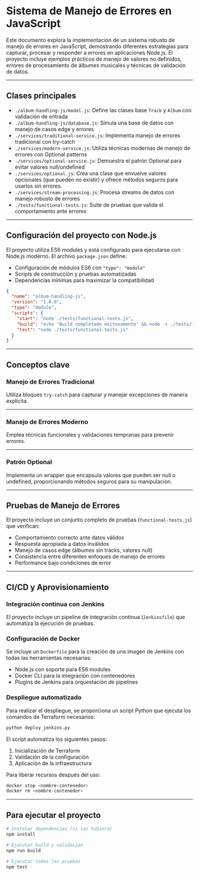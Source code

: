 # Sistema de Manejo de Errores en JavaScript

Este documento explora la implementación de un sistema robusto de manejo de errores en JavaScript, demostrando diferentes estrategias para capturar, procesar y responder a errores en aplicaciones Node.js. El proyecto incluye ejemplos prácticos de manejo de valores no definidos, errores de procesamiento de álbumes musicales y técnicas de validación de datos.

---

## Clases principales
- `./album-handling-js/model.js`: Define las clases base `Track` y `Album` con validación de entrada
- `./album-handling-js/database.js`: Simula una base de datos con manejo de casos edge y errores
- `./services/traditional-service.js`: Implementa manejo de errores tradicional con try-catch
- `./services/modern-service.js`: Utiliza técnicas modernas de manejo de errores con Optional patterns
- `./services/optional-service.js`: Demuestra el patrón Optional para evitar valores null/undefined
- `./services/optional.js`: Crea una clase que envuelve valores opcionales (que pueden no existir) y ofrece métodos seguros para usarlos sin errores.
- `./services/stream-processing.js`: Procesa streams de datos con manejo robusto de errores
- `./tests/functional-tests.js`: Suite de pruebas que valida el comportamiento ante errores

---

## Configuración del proyecto con Node.js

El proyecto utiliza ES6 modules y está configurado para ejecutarse con Node.js moderno. El archivo `package.json` define:

- Configuración de módulos ES6 con `"type": "module"`
- Scripts de construcción y pruebas automatizadas
- Dependencias mínimas para maximizar la compatibilidad

```json
{
  "name": "album-handling-js",
  "version": "1.0.0",
  "type": "module",
  "scripts": {
    "start": "node ./tests/functional-tests.js",
    "build": "echo 'Build completado exitosamente' && node -c ./tests/functional-tests.js",
    "test": "node ./tests/functional-tests.js"
  }
}
```

---

## Conceptos clave

### Manejo de Errores Tradicional

Utiliza bloques `try-catch` para capturar y manejar excepciones de manera explícita.

---

### Manejo de Errores Moderno

Emplea técnicas funcionales y validaciones tempranas para prevenir errores.

---

### Patrón Optional

Implementa un wrapper que encapsula valores que pueden ser null o undefined, proporcionando métodos seguros para su manipulación.

---


## Pruebas de Manejo de Errores

El proyecto incluye un conjunto completo de pruebas (`functional-tests.js`) que verifican:

- Comportamiento correcto ante datos válidos
- Respuesta apropiada a datos inválidos
- Manejo de casos edge (álbumes sin tracks, valores null)
- Consistencia entre diferentes enfoques de manejo de errores
- Performance bajo condiciones de error

---

## CI/CD y Aprovisionamiento

### Integración continua con Jenkins

El proyecto incluye un pipeline de integración continua (`Jenkinsfile`) que automatiza la ejecución de pruebas.

### Configuración de Docker

Se incluye un `Dockerfile` para la creación de una imagen de Jenkins con todas las herramientas necesarias:
- Node.js con soporte para ES6 modules
- Docker CLI para la integración con contenedores
- Plugins de Jenkins para orquestación de pipelines

### Despliegue automatizado

Para realizar el despliegue, se proporciona un script Python que ejecuta los comandos de Terraform necesarios:

```bash
python deploy_jenkins.py
```

El script automatiza los siguientes pasos:
1. Inicialización de Terraform
2. Validación de la configuración
3. Aplicación de la infraestructura

Para liberar recursos después del uso:

```bash
docker stop <nombre-contenedor>
docker rm <nombre-contenedor>
```

---

## Para ejecutar el proyecto

```bash
# Instalar dependencias (si las hubiera)
npm install

# Ejecutar build y validación
npm run build

# Ejecutar todas las pruebas
npm test

```